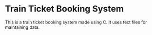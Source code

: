 # Train Ticket Booking System
 This is a train ticket booking system made using C.
 It uses text files for maintaining data.
